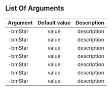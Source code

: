 ## List Of Arguments

| Argument       | Default value| Description|
| -------------  |:-------------:| -----:|
| -bmStar | value | description|
| -bmStar | value | description|
| -bmStar | value | description|
| -bmStar | value | description|
| -bmStar | value | description|
| -bmStar | value | description|
| -bmStar | value | description|